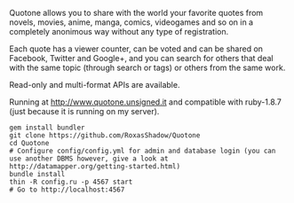 Quotone allows you to share with the world your favorite quotes from novels, movies, anime, manga, comics, videogames and so on in a completely anonimous way without any type of registration.

Each quote has a viewer counter, can be voted and can be shared on Facebook, Twitter and Google+, and you can search for others that deal with the same topic (through search or tags) or others from the same work.

Read-only and multi-format APIs are available.

Running at http://www.quotone.unsigned.it and compatible with ruby-1.8.7 (just because it is running on my server).

```
gem install bundler
git clone https://github.com/RoxasShadow/Quotone
cd Quotone
# Configure config/config.yml for admin and database login (you can use another DBMS however, give a look at http://datamapper.org/getting-started.html)
bundle install
thin -R config.ru -p 4567 start
# Go to http://localhost:4567
```
